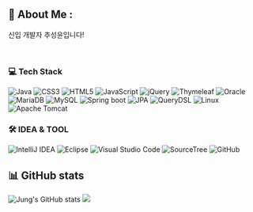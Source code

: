 ## 👋 About Me :
신입 개발자 추성윤입니다!


<br/>

<h3> 💻 Tech Stack</h3>

![Java](https://img.shields.io/badge/java-%23ED8B00.svg?style=for-the-badge&logo=java&logoColor=white)
![CSS3](https://img.shields.io/badge/css3-%231572B6.svg?style=for-the-badge&logo=css3&logoColor=white)
![HTML5](https://img.shields.io/badge/html5-%23E34F26.svg?style=for-the-badge&logo=html5&logoColor=white)
![JavaScript](https://img.shields.io/badge/javascript-%23323330.svg?style=for-the-badge&logo=javascript&logoColor=%23F7DF1E)
![jQuery](https://img.shields.io/badge/jquery-%230769AD.svg?style=for-the-badge&logo=jquery&logoColor=white)
![Thymeleaf](https://img.shields.io/badge/Thymeleaf-%23005C0F.svg?style=for-the-badge&logo=Thymeleaf&logoColor=white)
![Oracle](https://img.shields.io/badge/Oracle-F80000?style=for-the-badge&logo=oracle&logoColor=white)   
![MariaDB](https://img.shields.io/badge/MariaDB-003545?style=for-the-badge&logo=mariadb&logoColor=white)
![MySQL](https://img.shields.io/badge/mysql-%2300f.svg?style=for-the-badge&logo=mysql&logoColor=white)
![Spring boot](https://img.shields.io/badge/Springboot-6db33f?style=for-the-badge&logo=springboot&logoColor=white)
![JPA](https://img.shields.io/badge/JPA-000?style=for-the-badge&logo=jpa&logoColor=white)
![QueryDSL](https://img.shields.io/badge/QueryDSL-000?style=for-the-badge&logo=QueryDSL&logoColor=white)
![Linux](https://img.shields.io/badge/Linux-FCC624?style=for-the-badge&logo=linux&logoColor=black)
![Apache Tomcat](https://img.shields.io/badge/apache%20tomcat-%23F8DC75.svg?style=for-the-badge&logo=apache-tomcat&logoColor=black)


<h3> 🛠 IDEA & TOOL</h3>
  
![IntelliJ IDEA](https://img.shields.io/badge/IntelliJIDEA-000000.svg?style=for-the-badge&logo=intellij-idea&logoColor=white)
![Eclipse](https://img.shields.io/badge/Eclipse-FE7A16.svg?style=for-the-badge&logo=Eclipse&logoColor=white)
![Visual Studio Code](https://img.shields.io/badge/Visual%20Studio%20Code-0078d7.svg?style=for-the-badge&logo=visual-studio-code&logoColor=white)
![SourceTree](https://img.shields.io/badge/SourceTree-%230167ff?style=for-the-badge&logo=sourcetree&logoColor=white)
![GitHub](https://img.shields.io/badge/github-%23121011.svg?style=for-the-badge&logo=github&logoColor=white)


## 📊 GitHub stats
![Jung's GitHub stats](https://github-readme-stats.vercel.app/api?username=redhawk90&theme=graywhite&show_icons=true)
![](https://github-readme-stats.vercel.app/api/top-langs/?username=redhawk90&theme=graywhite&hide_border=true&include_all_commits=true&count_private=false&layout=compact)
